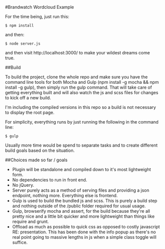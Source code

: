#Brandwatch Wordcloud Example

For the time being, just run this:

    $ npm install

and then:

    $ node server.js

and then visit http://localhost:3000/ to make your wildest dreams come true.

##Build

To build the project, clone the whole repo and make sure you have the command line tools for both Mocha and Gulp (npm install -g mocha && npm install -g gulp), then simply run the gulp command. That will take care of getting everything built and will also watch the js and scss files for changes to kick off a new build.

I'm including the compiled versions in this repo so a build is not necessary to display the root page.

For simplicity, everything runs by just running the following in the command line:

    $ gulp

Usually more time would be spend to separate tasks and to create different build goals based on the situation.

##Choices made so far / goals

* Plugin will be standalone and compiled down to it's most lightweight form.
* No dependencies to run in front end.
* No jQuery.
* Server purely acts as a method of serving files and providing a json endpoint, nothing more. Everything else is frontend.
* Gulp is used to build the bundled js and scss. This is purely a build step and nothing outside of the /public folder required for usual usage.
* Gulp, browserify mocha and assert, for the build because they're all pretty nice and a little bit quicker and more lightweight than things like require and grunt.
* Offload as much as possible to quick css as opposed to costly javascript RE: presentation. This has been done with the info popup as there's no real point going to massive lengths in js when a simple class toggle will suffice.
